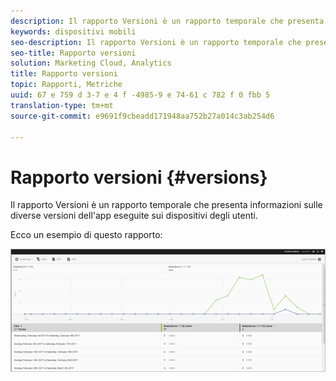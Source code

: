 ```yaml
---
description: Il rapporto Versioni è un rapporto temporale che presenta informazioni sulle diverse versioni dell'app eseguite sui dispositivi degli utenti.
keywords: dispositivi mobili
seo-description: Il rapporto Versioni è un rapporto temporale che presenta informazioni sulle diverse versioni dell'app eseguite sui dispositivi degli utenti.
seo-title: Rapporto versioni
solution: Marketing Cloud, Analytics
title: Rapporto versioni
topic: Rapporti, Metriche
uuid: 67 e 759 d 3-7 e 4 f -4985-9 e 74-61 c 782 f 0 fbb 5
translation-type: tm+mt
source-git-commit: e9691f9cbeadd171948aa752b27a014c3ab254d6

---
```



# Rapporto versioni {#versions}

Il rapporto Versioni è un rapporto temporale che presenta informazioni sulle diverse versioni dell'app eseguite sui dispositivi degli utenti.

Ecco un esempio di questo rapporto:

![](assets/report_versions.png)

